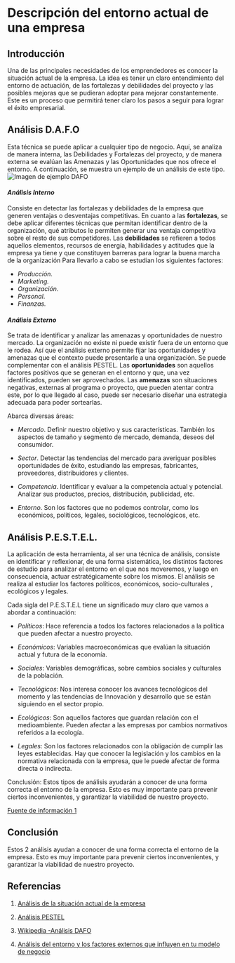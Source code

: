 # Descripción del entorno actual de una empresa
## Introducción
Una de las principales necesidades de los emprendedores es conocer la situación actual de la empresa. La idea es tener un claro entendimiento del entorno de actuación, de las fortalezas y debilidades del proyecto y las posibles mejoras que se pudieran adoptar para mejorar constantemente. Este es un proceso que permitirá tener claro los pasos a seguir para lograr el éxito empresarial.

## Análisis D.A.F.O
Esta técnica se puede aplicar a cualquier tipo de negocio. Aquí, se analiza de manera interna, las Debilidades y Fortalezas del proyecto, y de manera externa se evalúan las Amenazas y las Oportunidades que nos ofrece el entorno.
A continuación, se muestra un ejemplo de un análisis de este tipo.
![Imagen de ejemplo DAFO](https://media.iastatic.es/ia_img/image/analisis_dafo_png_770x570_q85.jpg)

#### *Análisis Interno*

Consiste en detectar las fortalezas y debilidades de la empresa que generen ventajas o desventajas competitivas. 
En cuanto a las **fortalezas**, se debe aplicar diferentes técnicas que permitan identificar dentro de la organización, qué atributos le permiten generar una ventaja competitiva sobre el resto de sus competidores.
Las **debilidades** se refieren a todos aquellos elementos, recursos de energía, habilidades y actitudes que la empresa ya tiene y que constituyen barreras para lograr la buena marcha de la organización
Para llevarlo a cabo se estudian los siguientes factores:

* *Producción.* 
* *Marketing.* 
* *Organización*. 
* *Personal*. 
* *Finanzas.*

#### *Análisis Externo*

Se trata de identificar y analizar las amenazas y oportunidades de nuestro mercado. La organización no existe ni puede existir fuera de un entorno que le rodea. Así que el análisis externo permite fijar las oportunidades y amenazas que el contexto puede presentarle a una organización. Se puede complementar con el análisis PESTEL. 
Las **oportunidades** son aquellos factores positivos que se generan en el entorno y que, una vez identificados, pueden ser aprovechados.
Las **amenazas** son situaciones negativas, externas al programa o proyecto, que pueden atentar contra este, por lo que llegado al caso, puede ser necesario diseñar una estrategia adecuada para poder sortearlas.

Abarca diversas áreas:

* *Mercado*. Definir nuestro objetivo y sus características. También los aspectos de tamaño y segmento de mercado, demanda, deseos del consumidor.

* *Sector*. Detectar las tendencias del mercado para averiguar posibles oportunidades de éxito, estudiando las empresas, fabricantes, proveedores, distribuidores y clientes.

* *Competencia*. Identificar y evaluar a la competencia actual y potencial. Analizar sus productos, precios, distribución, publicidad, etc.

* *Entorno*. Son los factores que no podemos controlar, como los económicos, políticos, legales, sociológicos, tecnológicos, etc.


## Análisis  P.E.S.T.E.L.
La aplicación de esta herramienta, al ser una técnica de análisis, consiste en identificar y reflexionar, de una forma sistemática, los distintos factores de estudio para analizar el entorno en el que nos moveremos, y luego en consecuencia, actuar estratégicamente sobre los mismos. El análisis se realiza al estudiar los factores políticos, económicos, socio-culturales , ecológicos y legales.

Cada sigla del P.E.S.T.E.L tiene un significado muy claro que vamos a abordar a continuación:

* *Políticos*: Hace referencia a todos los factores relacionados a la política que pueden afectar a nuestro proyecto.

* *Económicos*: Variables macroeconómicas que evalúan la situación actual y futura de la economía.

* *Sociales*: Variables demográficas, sobre cambios sociales y culturales de la población.

* *Tecnológicos*: Nos interesa conocer los avances tecnológicos del momento y las tendencias de Innovación y desarrollo que se están siguiendo en el sector propio. 

* *Ecológicos*: Son aquellos factores que guardan relación con el medioambiente. Pueden afectar a las empresas por cambios normativos referidos a la ecología.

* *Legales*:  Son los factores relacionados con la obligación de cumplir las leyes establecidas. Hay que conocer la legislación y los cambios en la normativa relacionada con la empresa, que le puede afectar de forma directa o indirecta.



Conclusión:
Estos tipos de análisis ayudarán a conocer de una forma correcta el entorno de la empresa. Esto es muy importante para prevenir ciertos inconvenientes, y garantizar la viabilidad de nuestro proyecto. 

[Fuente de información 1](https://es.wikipedia.org/wiki/An%C3%A1lisis_DAFO)

## Conclusión
Estos 2 análisis ayudan a conocer de una forma correcta el entorno de la empresa. Esto es muy importante para prevenir ciertos inconvenientes, y garantizar la viabilidad de nuestro proyecto. 

## Referencias


1. [Análisis de la situación actual de la empresa](https://cei.es/analisis-situacion-actual-empresa/)

2. [Análisis PESTEL](https://anatrenza.com/analisis-pestel)

3. [Wikipedia -Análisis DAFO](https://es.wikipedia.org/wiki/An%C3%A1lisis_DAFO)

4. [Análisis del entorno y los factores externos que influyen en tu modelo de negocio](https://www.bevator.com/analisis-del-entorno-y-los-factores-externos-que-influyen-en-tu-modelo-de-negocio/)

